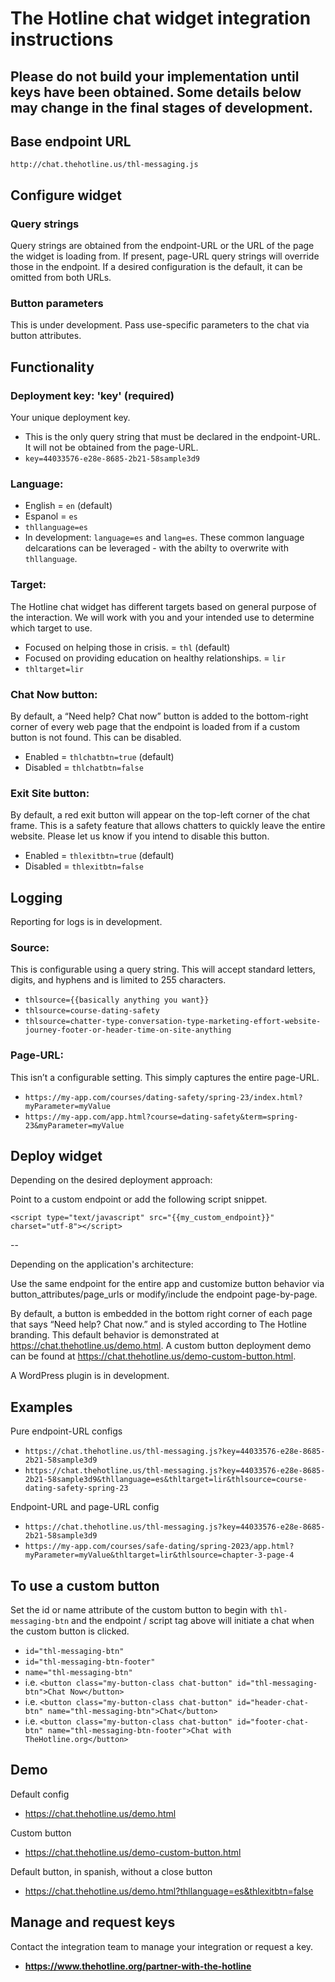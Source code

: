 # The Hotline chat widget integration instructions

## Please do not build your implementation until keys have been obtained. Some details below may change in the final stages of development.

## Base endpoint URL
`http://chat.thehotline.us/thl-messaging.js`



## Configure widget

### Query strings
Query strings are obtained from the endpoint-URL or the URL of the page the widget is loading from. If present, page-URL query strings will override those in the endpoint. If a desired configuration is the default, it can be omitted from both URLs.

### Button parameters
This is under development. Pass use-specific parameters to the chat via button attributes.



## Functionality

### Deployment key: 'key' (required)
Your unique deployment key.
 * This is the only query string that must be declared in the endpoint-URL. It will not be obtained from the page-URL.
 * `key=44033576-e28e-8685-2b21-58sample3d9`


### Language: 
 * English = `en` (default)
 * Espanol = `es`
 * `thllanguage=es`
 * In development: `language=es` and `lang=es`. These common language delcarations can be leveraged - with the abilty to overwrite with `thllanguage`.

### Target:
The Hotline chat widget has different targets based on general purpose of the interaction. We will work with you and your intended use to determine which target to use.
 * Focused on helping those in crisis. = `thl` (default)
 * Focused on providing education on healthy relationships. = `lir`
 * `thltarget=lir`

### Chat Now button:
By default, a “Need help? Chat now” button is added to the bottom-right corner of every web page that the endpoint is loaded from if a custom button is not found. This can be disabled.
 * Enabled = `thlchatbtn=true` (default)
 * Disabled = `thlchatbtn=false`
  
### Exit Site button:
By default, a red exit button will appear on the top-left corner of the chat frame. This is a safety feature that allows chatters to quickly leave the entire website. Please let us know if you intend to disable this button.
 * Enabled = `thlexitbtn=true` (default)
 * Disabled = `thlexitbtn=false`


## Logging
Reporting for logs is in development.

### Source: 
This is configurable using a query string. This will accept standard letters, digits, and hyphens and is limited to 255 characters.
 * `thlsource={{basically anything you want}}`
 * `thlsource=course-dating-safety`
 * `thlsource=chatter-type-conversation-type-marketing-effort-website-journey-footer-or-header-time-on-site-anything`

### Page-URL:
This isn’t a configurable setting. This simply captures the entire page-URL.
 * `https://my-app.com/courses/dating-safety/spring-23/index.html?myParameter=myValue`
 * `https://my-app.com/app.html?course=dating-safety&term=spring-23&myParameter=myValue`




## Deploy widget
Depending on the desired deployment approach:

Point to a custom endpoint or add the following script snippet. 

`<script type="text/javascript" src="{{my_custom_endpoint}}" charset="utf-8"></script>`

--

Depending on the application's architecture:

Use the same endpoint for the entire app and customize button behavior via button_attributes/page_urls or modify/include the endpoint page-by-page.

By default, a button is embedded in the bottom right corner of each page that says “Need help? Chat now.” and is styled according to The Hotline branding. This default behavior is demonstrated at https://chat.thehotline.us/demo.html. A custom button deployment demo can be found at https://chat.thehotline.us/demo-custom-button.html.

A WordPress plugin is in development.

## Examples

Pure endpoint-URL configs
 * `https://chat.thehotline.us/thl-messaging.js?key=44033576-e28e-8685-2b21-58sample3d9`
 * `https://chat.thehotline.us/thl-messaging.js?key=44033576-e28e-8685-2b21-58sample3d9&thllanguage=es&thltarget=lir&thlsource=course-dating-safety-spring-23`

Endpoint-URL and page-URL config
 * `https://chat.thehotline.us/thl-messaging.js?key=44033576-e28e-8685-2b21-58sample3d9`
 * `https://my-app.com/courses/safe-dating/spring-2023/app.html?myParameter=myValue&thltarget=lir&thlsource=chapter-3-page-4`

## To use a custom button
Set the id or name attribute of the custom button to begin with `thl-messaging-btn` and the endpoint / script tag above will initiate a chat when the custom button is clicked.

 * `id="thl-messaging-btn"`
 * `id="thl-messaging-btn-footer"`
 * `name="thl-messaging-btn"`
 * i.e. `<button class="my-button-class chat-button" id="thl-messaging-btn">Chat Now</button>`
 * i.e. `<button class="my-button-class chat-button" id="header-chat-btn" name="thl-messaging-btn">Chat</button>`
 * i.e. `<button class="my-button-class chat-button" id="footer-chat-btn" name="thl-messaging-btn-footer">Chat with TheHotline.org</button>`



## Demo
Default config
 * https://chat.thehotline.us/demo.html

Custom button
 * https://chat.thehotline.us/demo-custom-button.html

Default button, in spanish, without a close button
 * https://chat.thehotline.us/demo.html?thllanguage=es&thlexitbtn=false

## Manage and request keys
Contact the integration team to manage your integration or request a key.
 * **https://www.thehotline.org/partner-with-the-hotline**
